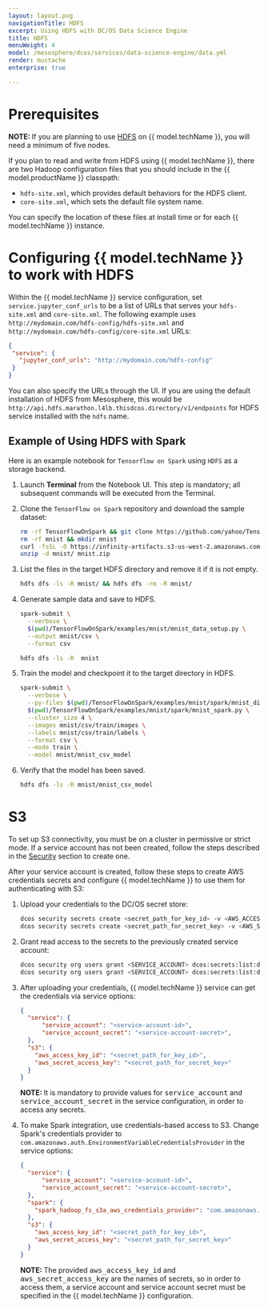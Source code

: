 ```yaml
---
layout: layout.pug
navigationTitle: HDFS
excerpt: Using HDFS with DC/OS Data Science Engine
title: HDFS
menuWeight: 4
model: /mesosphere/dcos/services/data-science-engine/data.yml
render: mustache
enterprise: true

---
```


# Prerequisites

<p class="message--note"><strong>NOTE: </strong> If you are planning to use <a href="https://docs.d2iq.com/mesosphere/dcos/services/data-science-engine/1.0.2/integrations/hdfs/">HDFS</a> on {{ model.techName }}, you will need a minimum of five nodes.</p>

If you plan to read and write from HDFS using {{ model.techName }}, there are two Hadoop configuration files that you should include in the {{ model.productName }} classpath:

- `hdfs-site.xml`, which provides default behaviors for the HDFS client.
- `core-site.xml`, which sets the default file system name.

You can specify the location of these files at install time or for each {{ model.techName }} instance.

# Configuring {{ model.techName }} to work with HDFS

Within the {{ model.techName }} service configuration, set `service.jupyter_conf_urls` to be a list of URLs that serves your `hdfs-site.xml` and `core-site.xml`. The following example uses `http://mydomain.com/hdfs-config/hdfs-site.xml` and `http://mydomain.com/hdfs-config/core-site.xml` URLs:

```json
{
 "service": {
   "jupyter_conf_urls": "http://mydomain.com/hdfs-config"
 }
}
```
You can also specify the URLs through the UI. If you are using the default installation of HDFS from Mesosphere, this would be `http://api.hdfs.marathon.l4lb.thisdcos.directory/v1/endpoints` for HDFS service installed with the `hdfs` name.

## Example of Using HDFS with Spark
Here is an example notebook for `Tensorflow on Spark` using `HDFS` as a storage backend.

1. Launch **Terminal** from the Notebook UI. This step is mandatory; all subsequent commands will be executed from the Terminal.

1. Clone the `TensorFlow on Spark` repository and download the sample dataset:

    ```bash
    rm -rf TensorFlowOnSpark && git clone https://github.com/yahoo/TensorFlowOnSpark
    rm -rf mnist && mkdir mnist
    curl -fsSL -O https://infinity-artifacts.s3-us-west-2.amazonaws.com/jupyter/mnist.zip
    unzip -d mnist/ mnist.zip
    ```

1. List the files in the target HDFS directory and remove it if it is not empty.

    ```bash
    hdfs dfs -ls -R mnist/ && hdfs dfs -rm -R mnist/
    ```

1. Generate sample data and save to HDFS.

    ```bash
    spark-submit \
      --verbose \
      $(pwd)/TensorFlowOnSpark/examples/mnist/mnist_data_setup.py \
      --output mnist/csv \
      --format csv

    hdfs dfs -ls -R  mnist
    ```

1. Train the model and checkpoint it to the target directory in HDFS.

    ```bash
    spark-submit \
      --verbose \
      --py-files $(pwd)/TensorFlowOnSpark/examples/mnist/spark/mnist_dist.py \
      $(pwd)/TensorFlowOnSpark/examples/mnist/spark/mnist_spark.py \
      --cluster_size 4 \
      --images mnist/csv/train/images \
      --labels mnist/csv/train/labels \
      --format csv \
      --mode train \
      --model mnist/mnist_csv_model
    ```

1. Verify that the model has been saved.

    ```bash
    hdfs dfs -ls -R mnist/mnist_csv_model
    ```

# S3

To set up S3 connectivity, you must be on a cluster in permissive or strict mode. If a service account has not been created, follow the steps described in the [Security](/mesosphere/dcos/services/data-science-engine/1.0.2/security/) section to create one. 

After your service account is created, follow these steps to create AWS credentials secrets and configure {{ model.techName }} to use them for authenticating with S3:

1. Upload your credentials to the DC/OS secret store:

    ```bash
    dcos security secrets create <secret_path_for_key_id> -v <AWS_ACCESS_KEY_ID>
    dcos security secrets create <secret_path_for_secret_key> -v <AWS_SECRET_ACCESS_KEY>
    ```

1. Grant read access to the secrets to the previously created service account:

    ```bash
    dcos security org users grant <SERVICE_ACCOUNT> dcos:secrets:list:default:<secret_path_for_key_id> read
    dcos security org users grant <SERVICE_ACCOUNT> dcos:secrets:list:default:<secret_path_for_secret_key> read
    ```

1. After uploading your credentials, {{ model.techName }} service can get the credentials via service options:

    ```json
    {
      "service": {
          "service_account": "<service-account-id>",
          "service_account_secret": "<service-account-secret>",
      },
      "s3": {
        "aws_access_key_id": "<secret_path_for_key_id>",
        "aws_secret_access_key": "<secret_path_for_secret_key>"
      }
    }
    ```
    <p class="message--note"><strong>NOTE: </strong> It is mandatory to provide values for <tt>service_account</tt> and <tt>service_account_secret</tt> in the service configuration, in order to access any secrets.</p>

1. To make Spark integration, use credentials-based access to S3. Change Spark's credentials provider to `com.amazonaws.auth.EnvironmentVariableCredentialsProvider` in the service options:

    ```json
    {
      "service": {
          "service_account": "<service-account-id>",
          "service_account_secret": "<service-account-secret>",
      },
      "spark": {
        "spark_hadoop_fs_s3a_aws_credentials_provider": "com.amazonaws.auth.EnvironmentVariableCredentialsProvider"
      },
      "s3": {
        "aws_access_key_id": "<secret_path_for_key_id>",
        "aws_secret_access_key": "<secret_path_for_secret_key>"
      }
    }
    ```

    <p class="message--note"><strong>NOTE: </strong> The provided <tt>aws_access_key_id</tt> and <tt>aws_secret_access_key</tt> are the names of secrets, so in order to access them, a service account and service account secret must be specified in the {{ model.techName }} configuration.</p>

<!-- You can also specify credentials through the UI. -->
